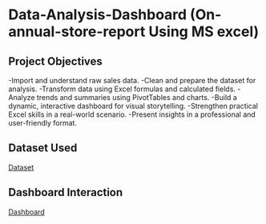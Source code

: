 # Data-Analysis-Dashboard (On-annual-store-report Using MS excel)
## Project Objectives
-Import and understand raw sales data.
-Clean and prepare the dataset for analysis.
-Transform data using Excel formulas and calculated fields.
-Analyze trends and summaries using PivotTables and charts.
-Build a dynamic, interactive dashboard for visual storytelling.
-Strengthen practical Excel skills in a real-world scenario.
-Present insights in a professional and user-friendly format.
## Dataset Used 
 <a href="https://github.com/darshant15/Data-Analysis-Dashboard-On-annual-store-report-/blob/main/Store%20Data%20Analysis%20(1).xlsx">Dataset</a>
## Dashboard Interaction 
<a href="https://github.com/darshant15/Data-Analysis-Dashboard-On-annual-store-report-/blob/main/dashbroad.png">Dashboard</a>
